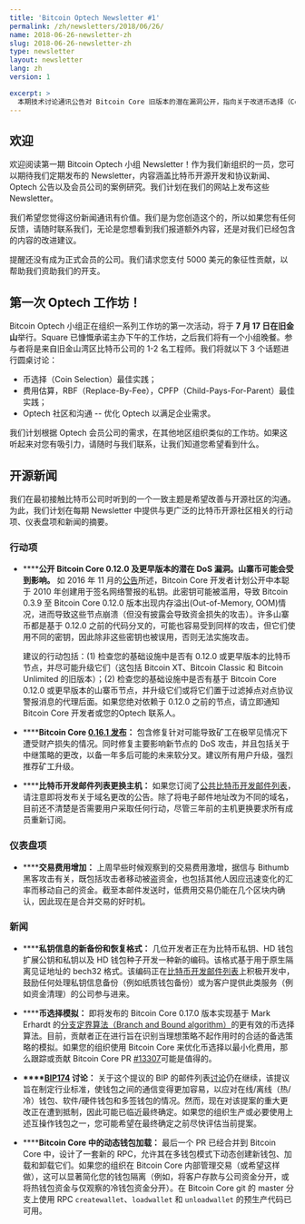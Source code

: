 ```yaml
---
title: 'Bitcoin Optech Newsletter #1'
permalink: /zh/newsletters/2018/06/26/
name: 2018-06-26-newsletter-zh
slug: 2018-06-26-newsletter-zh
type: newsletter
layout: newsletter
lang: zh
version: 1

excerpt: >
  本期技术讨论通讯公告对 Bitcoin Core 旧版本的潜在漏洞公开，指向关于改进币选择（Coin Selection）的 PR，并讨论 Bitcoin Core 多钱包模式下的动态钱包加载和卸载。
---
```


## 欢迎

欢迎阅读第一期 Bitcoin Optech 小组 Newsletter！作为我们新组织的一员，您可以期待我们定期发布的 Newsletter，内容涵盖比特币开源开发和协议新闻、Optech 公告以及会员公司的案例研究。我们计划在我们的网站上发布这些 Newsletter。

我们希望您觉得这份新闻通讯有价值。我们是为您创造这个的，所以如果您有任何反馈，请随时联系我们，无论是您想看到我们报道额外内容，还是对我们已经包含的内容的改进建议。

提醒还没有成为正式会员的公司。我们请求您支付 5000 美元的象征性贡献，以帮助我们资助我们的开支。

## 第一次 Optech 工作坊！

Bitcoin Optech 小组正在组织一系列工作坊的第一次活动，将于 **7 月 17 日在旧金山**举行。Square 已慷慨承诺主办下午的工作坊，之后我们将有一个小组晚餐。参与者将是来自旧金山湾区比特币公司的 1-2 名工程师。我们将就以下 3 个话题进行圆桌讨论：

- 币选择（Coin Selection）最佳实践；
- 费用估算，RBF（Replace-By-Fee），CPFP（Child-Pays-For-Parent）最佳实践；
- Optech 社区和沟通 -- 优化 Optech 以满足企业需求。

我们计划根据 Optech 会员公司的需求，在其他地区组织类似的工作坊。如果这听起来对您有吸引力，请随时与我们联系，让我们知道您希望看到什么。

## 开源新闻

我们在最初接触比特币公司时听到的一个一致主题是希望改善与开源社区的沟通。为此，我们计划在每期 Newsletter 中提供与更广泛的比特币开源社区相关的行动项、仪表盘项和新闻的摘要。

### 行动项

- **<!--pending-dos-vulnerability-disclosure-for-bitcoin-core-0-12-0-and-earlier-altcoins-may-be-affected-->****公开 Bitcoin Core 0.12.0 及更早版本的潜在 DoS 漏洞。山寨币可能会受到影响。** 如 2016 年 11 月的[公告][alert announcement]所述，Bitcoin Core 开发者计划公开中本聪于 2010 年创建用于签名网络警报的私钥。此密钥可能被滥用，导致 Bitcoin 0.3.9 至 Bitcoin Core 0.12.0 版本出现内存溢出(Out-of-Memory, OOM)情况，进而导致这些节点崩溃（但没有披露会导致资金损失的攻击）。许多山寨币都是基于 0.12.0 之前的代码分叉的，可能也容易受到同样的攻击，但它们使用不同的密钥，因此除非这些密钥也被误用，否则无法实施攻击。

  建议的行动包括：(1) 检查您的基础设施中是否有 0.12.0 或更早版本的比特币节点，并尽可能升级它们（这包括 Bitcoin XT、Bitcoin Classic 和 Bitcoin Unlimited 的旧版本）；(2) 检查您的基础设施中是否有基于 Bitcoin Core 0.12.0 或更早版本的山寨币节点，并升级它们或将它们置于过滤掉点对点协议警报消息的代理后面。如果您绝对依赖于 0.12.0 之前的节点，请立即通知 Bitcoin Core 开发者或您的Optech 联系人。

[alert announcement]: https://bitcoin.org/en/alert/2016-11-01-alert-retirement

- **<!--bitcoin-core-0-16-1-released-->****Bitcoin Core [0.16.1 发布][]：** 包含修复针对可能导致矿工在极罕见情况下遭受财产损失的情况。同时修复主要影响新节点的 DoS 攻击，并且包括关于中继策略的更改，以备一年多后可能的未来软分叉。建议所有用户升级，强烈推荐矿工升级。

[0.16.1 发布]: https://bitcoincore.org/en/2018/06/15/release-0.16.1/

- **<!--bitcoin-dev-mailing-list-changing-hosts-->****比特币开发邮件列表更换主机：** 如果您订阅了[公共比特币开发邮件列表][mailing list]，请注意即将发布关于域名更改的公告。除了将电子邮件地址改为不同的域名，目前还不清楚是否需要用户采取任何行动，尽管三年前的主机更换要求所有成员重新订阅。

[mailing list]: https://groups.google.com/g/bitcoindev/

### 仪表盘项

- **<!--transaction-fee-increase-->****交易费用增加：** 上周早些时候观察到的交易费用激增，据信与 Bithumb 黑客攻击有关，既包括攻击者移动被盗资金，也包括其他人因应迅速变化的汇率而移动自己的资金。截至本邮件发送时，低费用交易仍能在几个区块内确认，因此现在是合并交易的好时机。

### 新闻

- **<!--new-backup-and-recovery-format-for-private-key-material-->****私钥信息的新备份和恢复格式：** 几位开发者正在为比特币私钥、HD 钱包扩展公钥和私钥以及 HD 钱包种子开发一种新的编码。该格式基于用于原生隔离见证地址的 bech32 格式。该编码正在[比特币开发邮件列表][bech32x]上积极开发中，鼓励任何处理私钥信息备份（例如纸质钱包备份）或为客户提供此类服务（例如资金清理）的公司参与进来。

[bech32x]: https://gnusha.org/url/https://lists.linuxfoundation.org/pipermail/bitcoin-dev/2018-June/016065.html

- **<!--coin-selection-simulations-->****币选择模拟：** 即将发布的 Bitcoin Core 0.17.0 版本实现基于 Mark Erhardt 的[分支定界算法（Branch and Bound algorithm）][branch and bound paper]的更有效的币选择算法。目前，贡献者正在进行旨在识别当理想策略不起作用时的合适的备选策略的模拟。如果您的组织使用 Bitcoin Core 来优化币选择以最小化费用，那么跟踪或贡献 Bitcoin Core PR [#13307][pr 13307]可能是值得的。

[branch and bound paper]: http://murch.one/wp-content/uploads/2016/11/erhardt2016coinselection.pdf
[pr 13307]: https://github.com/bitcoin/bitcoin/pull/13307


- **<!--bip174-discussion-->****[BIP174][] 讨论：** 关于这个提议的 BIP 的邮件列表[讨论][BIP174 discussion]仍在继续，该提议旨在制定行业标准，使钱包之间的通信变得更加容易，以应对在线/离线（热/冷）钱包、软件/硬件钱包和多签钱包的情况。然而，现在对该提案的重大更改正在遭到抵制，因此可能已临近最终确定。如果您的组织生产或必要使用上述互操作钱包之一，您可能希望在最终确定之前尽快评估当前提案。

[BIP174]: https://github.com/bitcoin/bips/blob/master/bip-0174.mediawiki
[BIP174 discussion]: https://gnusha.org/url/https://lists.linuxfoundation.org/pipermail/bitcoin-dev/2018-June/016121.html


- **<!--dynamic-wallet-loading-in-bitcoin-core-->****Bitcoin Core 中的动态钱包加载：** 最后一个 PR 已经合并到 Bitcoin Core 中，设计了一套新的 RPC，允许其在多钱包模式下动态创建新钱包、加载和卸载它们。如果您的组织在 Bitcoin Core 内部管理交易（或希望这样做），这可以显著简化您的钱包隔离（例如，将客户存款与公司资金分开，或将热钱包资金与仅观察的冷钱包资金分开）。在 Bitcoin Core git 的 master 分支上使用 RPC `createwallet`、`loadwallet` 和 `unloadwallet` 的预生产代码已可用。
